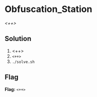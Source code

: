 # Obfuscation_Station
*<++>*

## Solution
1. <++>
2. `<++>`
3. `./solve.sh`


## Flag
**Flag:** `<++>`

